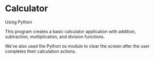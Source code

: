 # Calculator
Using Python


This program creates a basic calculator application with addition, subtraction, multiplication, and division functions.

We’ve also used the Python os module to clear the screen after the user completes their calculation actions.
